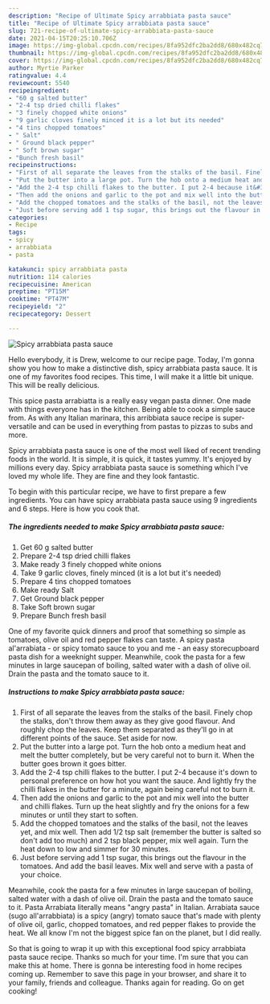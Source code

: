 ```yaml
---
description: "Recipe of Ultimate Spicy arrabbiata pasta sauce"
title: "Recipe of Ultimate Spicy arrabbiata pasta sauce"
slug: 721-recipe-of-ultimate-spicy-arrabbiata-pasta-sauce
date: 2021-04-15T20:25:10.706Z
image: https://img-global.cpcdn.com/recipes/8fa952dfc2ba2dd8/680x482cq70/spicy-arrabbiata-pasta-sauce-recipe-main-photo.jpg
thumbnail: https://img-global.cpcdn.com/recipes/8fa952dfc2ba2dd8/680x482cq70/spicy-arrabbiata-pasta-sauce-recipe-main-photo.jpg
cover: https://img-global.cpcdn.com/recipes/8fa952dfc2ba2dd8/680x482cq70/spicy-arrabbiata-pasta-sauce-recipe-main-photo.jpg
author: Myrtie Parker
ratingvalue: 4.4
reviewcount: 5540
recipeingredient:
- "60 g salted butter"
- "2-4 tsp dried chilli flakes"
- "3 finely chopped white onions"
- "9 garlic cloves finely minced it is a lot but its needed"
- "4 tins chopped tomatoes"
- " Salt"
- " Ground black pepper"
- " Soft brown sugar"
- "Bunch fresh basil"
recipeinstructions:
- "First of all separate the leaves from the stalks of the basil. Finely chop the stalks, don&#39;t throw them away as they give good flavour. And roughly chop the leaves. Keep them separated as they&#39;ll go in at different points of the sauce. Set aside for now."
- "Put the butter into a large pot. Turn the hob onto a medium heat and melt the butter completely, but be very careful not to burn it. When the butter goes brown it goes bitter."
- "Add the 2-4 tsp chilli flakes to the butter. I put 2-4 because it&#39;s down to personal preference on how hot you want the sauce. And lightly fry the chilli flakes in the butter for a minute, again being careful not to burn it."
- "Then add the onions and garlic to the pot and mix well into the butter and chilli flakes. Turn up the heat slightly and fry the onions for a few minutes or until they start to soften."
- "Add the chopped tomatoes and the stalks of the basil, not the leaves yet, and mix well. Then add 1/2 tsp salt (remember the butter is salted so don&#39;t add too much) and 2 tsp black pepper, mix well again. Turn the heat down to low and simmer for 30 minutes."
- "Just before serving add 1 tsp sugar, this brings out the flavour in the tomatoes. And add the basil leaves. Mix well and serve with a pasta of your choice."
categories:
- Recipe
tags:
- spicy
- arrabbiata
- pasta

katakunci: spicy arrabbiata pasta 
nutrition: 114 calories
recipecuisine: American
preptime: "PT15M"
cooktime: "PT47M"
recipeyield: "2"
recipecategory: Dessert

---
```



![Spicy arrabbiata pasta sauce](https://img-global.cpcdn.com/recipes/8fa952dfc2ba2dd8/680x482cq70/spicy-arrabbiata-pasta-sauce-recipe-main-photo.jpg)

Hello everybody, it is Drew, welcome to our recipe page. Today, I'm gonna show you how to make a distinctive dish, spicy arrabbiata pasta sauce. It is one of my favorites food recipes. This time, I will make it a little bit unique. This will be really delicious.

This spice pasta arrabiatta is a really easy vegan pasta dinner. One made with things everyone has in the kitchen. Being able to cook a simple sauce from. As with any Italian marinara, this arribbiata sauce recipe is super-versatile and can be used in everything from pastas to pizzas to subs and more.

Spicy arrabbiata pasta sauce is one of the most well liked of recent trending foods in the world. It is simple, it is quick, it tastes yummy. It's enjoyed by millions every day. Spicy arrabbiata pasta sauce is something which I've loved my whole life. They are fine and they look fantastic.


To begin with this particular recipe, we have to first prepare a few ingredients. You can have spicy arrabbiata pasta sauce using 9 ingredients and 6 steps. Here is how you cook that.

<!--inarticleads1-->

##### The ingredients needed to make Spicy arrabbiata pasta sauce:

1. Get 60 g salted butter
1. Prepare 2-4 tsp dried chilli flakes
1. Make ready 3 finely chopped white onions
1. Take 9 garlic cloves, finely minced (it is a lot but it&#39;s needed)
1. Prepare 4 tins chopped tomatoes
1. Make ready  Salt
1. Get  Ground black pepper
1. Take  Soft brown sugar
1. Prepare Bunch fresh basil


One of my favorite quick dinners and proof that something so simple as tomatoes, olive oil and red pepper flakes can taste. A spicy pasta al&#39;arrabiata - or spicy tomato sauce to you and me - an easy storecupboard pasta dish for a weeknight supper. Meanwhile, cook the pasta for a few minutes in large saucepan of boiling, salted water with a dash of olive oil. Drain the pasta and the tomato sauce to it. 

<!--inarticleads2-->

##### Instructions to make Spicy arrabbiata pasta sauce:

1. First of all separate the leaves from the stalks of the basil. Finely chop the stalks, don&#39;t throw them away as they give good flavour. And roughly chop the leaves. Keep them separated as they&#39;ll go in at different points of the sauce. Set aside for now.
1. Put the butter into a large pot. Turn the hob onto a medium heat and melt the butter completely, but be very careful not to burn it. When the butter goes brown it goes bitter.
1. Add the 2-4 tsp chilli flakes to the butter. I put 2-4 because it&#39;s down to personal preference on how hot you want the sauce. And lightly fry the chilli flakes in the butter for a minute, again being careful not to burn it.
1. Then add the onions and garlic to the pot and mix well into the butter and chilli flakes. Turn up the heat slightly and fry the onions for a few minutes or until they start to soften.
1. Add the chopped tomatoes and the stalks of the basil, not the leaves yet, and mix well. Then add 1/2 tsp salt (remember the butter is salted so don&#39;t add too much) and 2 tsp black pepper, mix well again. Turn the heat down to low and simmer for 30 minutes.
1. Just before serving add 1 tsp sugar, this brings out the flavour in the tomatoes. And add the basil leaves. Mix well and serve with a pasta of your choice.


Meanwhile, cook the pasta for a few minutes in large saucepan of boiling, salted water with a dash of olive oil. Drain the pasta and the tomato sauce to it. Pasta Arrabiata literally means &#34;angry pasta&#34; in Italian. Arrabiata sauce (sugo all&#39;arrabbiata) is a spicy (angry) tomato sauce that&#39;s made with plenty of olive oil, garlic, chopped tomatoes, and red pepper flakes to provide the heat. We all know I&#39;m not the biggest spice fan on the planet, but I did really. 

So that is going to wrap it up with this exceptional food spicy arrabbiata pasta sauce recipe. Thanks so much for your time. I'm sure that you can make this at home. There is gonna be interesting food in home recipes coming up. Remember to save this page in your browser, and share it to your family, friends and colleague. Thanks again for reading. Go on get cooking!
